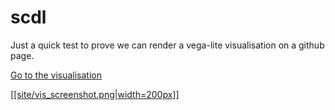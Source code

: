 # scdl
Just a quick test to prove we can render a vega-lite visualisation on a github page.

[Go to the visualisation](https://trubens71.github.io/site/scdl_vis.html)

[[[site/vis_screenshot.png|width=200px]]](https://trubens71.github.io/site/scdl_vis.html)

